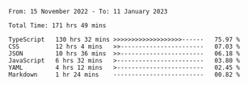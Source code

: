 <!-- <div align="center">
  
  ![](https://raw.githubusercontent.com/iaizawa0623/github-stats/master/generated/overview.svg#gh-dark-mode-only)
  ![](https://raw.githubusercontent.com/iaizawa0623/github-stats/master/generated/overview.svg#gh-light-mode-only)
  ![](https://raw.githubusercontent.com/iaizawa0623/github-stats/master/generated/languages.svg#gh-dark-mode-only)
  ![](https://raw.githubusercontent.com/iaizawa0623/github-stats/master/generated/languages.svg#gh-light-mode-only)

</div> -->


<!--
<a href="https://github.com/anuraghazra/github-readme-stats">
  <img src="https://github-readme-stats.vercel.app/api?username=iaizawa0623&show_icons=true&count_private=true&theme=dracula&line_height=40" />
  <img src="https://github-readme-stats.vercel.app/api/top-langs/?username=iaizawa0623&count_private=true&theme=dracula" />
</a>

***
-->

<!--START_SECTION:waka-->

```text
From: 15 November 2022 - To: 11 January 2023

Total Time: 171 hrs 49 mins

TypeScript   130 hrs 32 mins >>>>>>>>>>>>>>>>>>>------   75.97 %
CSS          12 hrs 4 mins   >>-----------------------   07.03 %
JSON         10 hrs 36 mins  >>-----------------------   06.18 %
JavaScript   6 hrs 32 mins   >------------------------   03.80 %
YAML         4 hrs 12 mins   >------------------------   02.45 %
Markdown     1 hr 24 mins    -------------------------   00.82 %
```

<!--END_SECTION:waka-->
